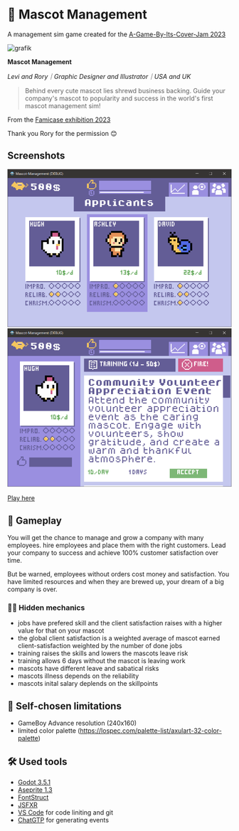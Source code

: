 # 🐶 Mascot Management
A management sim game created for the [A-Game-By-Its-Cover-Jam 2023](https://itch.io/jam/a-game-by-its-cover-2023)

![grafik](https://github.com/Milchreis/Mascot-Management/assets/544436/39e7380d-333a-4e57-9b53-0a06e136e9ec)

**Mascot Management**

*Levi and Rory｜Graphic Designer and Illustrator｜USA and UK*

> Behind every cute mascot lies shrewd business backing. Guide your company's mascot to popularity and success in the world's first mascot management sim!

From the [Famicase exhibition 2023](https://famicase.com/23/index.html)

Thank you Rory for the permission 😊

## Screenshots

![grafik](https://github.com/Milchreis/Mascot-Management/blob/main/concept/screenshot1.png?raw=true)
![grafik](https://github.com/Milchreis/Mascot-Management/blob/main/concept/screenshot2.png?raw=true)

[Play here](https://milchreiz.itch.io/mascot-management)

## 🎯 Gameplay

You will get the chance to manage and grow a company with many employees. hire employees and place them with the right customers. Lead your company to success and achieve 100% customer satisfaction over time.

But be warned, employees without orders cost money and satisfaction. You have limited resources and when they are brewed up, your dream of a big company is over.

### 🕵️‍♀️ Hidden mechanics

 - jobs have prefered skill and the client satisfaction raises with a higher value for that on your mascot
 - the global client satisfaction is a weighted average of mascot earned client-satisfaction weighted by the number of done jobs
 - training raises the skills and lowers the mascots leave risk
 - training allows 6 days without the mascot is leaving work
 - mascots have different leave and sabatical risks
 - mascots illness depends on the reliability
 - mascots inital salary deplends on the skillpoints

## 🚩 Self-chosen limitations
 - GameBoy Advance resolution (240x160)
 - limited color palette (https://lospec.com/palette-list/axulart-32-color-palette)

## 🛠 Used tools
 - [Godot 3.5.1](https://godotengine.org/download/)
 - [Aseprite 1.3](https://www.aseprite.org/)
 - [FontStruct](https://fontstruct.com/)
 - [JSFXR](https://sfxr.me/)
 - [VS Code](https://code.visualstudio.com/) for code liniting and git
 - [ChatGTP](https://chat.openai.com) for generating events
